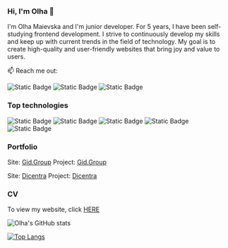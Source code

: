 ### Hi, I'm Olha 👋

I'm Olha Maievska and I'm junior developer. For 5 years, I have been self-studying frontend development. I strive to continuously develop my skills and keep up with current trends in the field of technology. My goal is to create high-quality and user-friendly websites that bring joy and value to users.

:mailbox: Reach me out:

![Static Badge](https://img.shields.io/badge/Olha_Maievska-blue?logo=linkedin&logoColor=%23ffffff&link=https%3A%2F%2Fwww.linkedin.com%2Fin%2Folha-maievska-b884202aa%2F) ![Static Badge](https://img.shields.io/badge/Olha_Maievska-blue?logo=facebook&link=https%3A%2F%2Fwww.facebook.com%2Folha.maievska.3) ![Static Badge](https://img.shields.io/badge/Olha_Maievska-red?logo=gmail&logoColor=%23ffffff&link=mailto%3Aolhamaievska91%40gmail.com)

### Top technologies

![Static Badge](https://img.shields.io/badge/react-blue?logo=react&logoColor=%23ffffff&labelColor=%23000) ![Static Badge](https://img.shields.io/badge/javascript-gold?logo=javascript&logoColor=%23ffffff)
![Static Badge](https://img.shields.io/badge/typescript-%231E90FF?logo=typescript&logoColor=%23ffffff) ![Static Badge](https://img.shields.io/badge/tailwindcss-%2300BFFF?logo=tailwindcss&logoColor=%23ffffff) ![Static Badge](https://img.shields.io/badge/RTK-%238A2BE2?logo=redux&logoColor=%23ffffff)

### Portfolio

Site: [Gid.Group](https://olha-maievska.github.io/gid-group-react/) Project: [Gid.Group](https://github.com/Olha-Maievska/gid-group-react)

Site: [Dicentra](https://dicentra.vercel.app/) Project: [Dicentra](https://github.com/Olha-Maievska/Dicentra)

### CV

To view my website, click [HERE](https://olha-maievska-web.vercel.app/cz)

![Olha's GitHub stats](https://github-readme-stats.vercel.app/api?username=Olha-Maievska&show_icons=true&theme=transparent)

[![Top Langs](https://github-readme-stats.vercel.app/api/top-langs/?username=Olha-Maievska&layout=compact)](https://github.com/Olha-Maievska/github-readme-stats)











